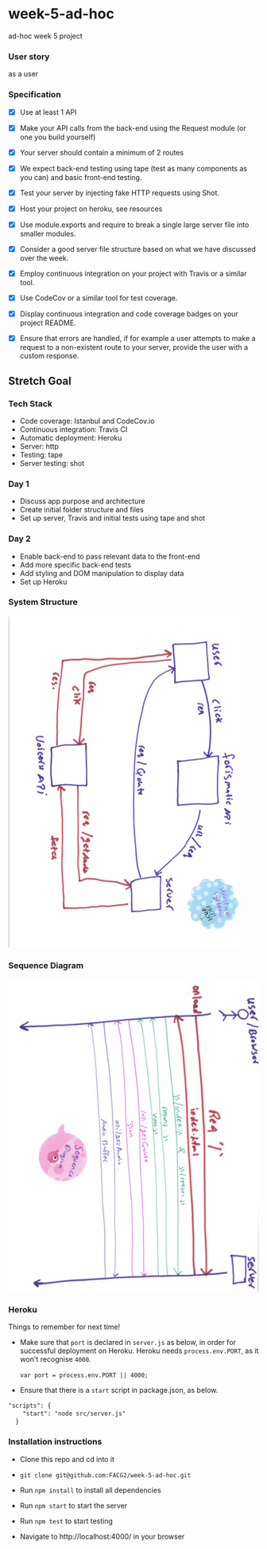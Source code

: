 # week-5-ad-hoc
ad-hoc week 5 project

### User story
as a user


### Specification

- [x] Use at least 1 API
- [x] Make your API calls from the back-end using the Request module (or one you build yourself)
- [x] Your server should contain a minimum of 2 routes
- [x] We expect back-end testing using tape (test as many components as you can) and basic front-end testing.
- [x] Test your server by injecting fake HTTP requests using Shot.
- [x] Host your project on heroku, see resources
- [x] Use module.exports and require to break a single large server file into smaller modules.
- [x] Consider a good server file structure based on what we have discussed over the week.
- [x] Employ continuous integration on your project with Travis or a similar tool.
- [x] Use CodeCov or a similar tool for test coverage.
- [x] Display continuous integration and code coverage badges on your project README.
- [x] Ensure that errors are handled, if for example a user attempts to make a request to a non-existent route to your server, provide the user with a custom response.



## Stretch Goal




### Tech Stack

- Code coverage: Istanbul and CodeCov.io
- Continuous integration: Travis CI
- Automatic deployment: Heroku
- Server: http
- Testing: tape
- Server testing: shot


### Day 1

- Discuss app purpose and architecture
- Create initial folder structure and files
- Set up server, Travis and initial tests using tape and shot

### Day 2

- Enable back-end to pass relevant data to the front-end
- Add more specific back-end tests
- Add styling and DOM manipulation to display data
- Set up Heroku

### System Structure
![pic](https://github.com/FACG2/week-5-ad-hoc/blob/master/public/img/structure.png?raw=true)

### Sequence Diagram
![pic2](https://github.com/FACG2/week-5-ad-hoc/blob/master/public/img/sequance.png?raw=true)

### Heroku

Things to remember for next time!

- Make sure that `port` is declared in `server.js` as below, in order for successful deployment on Heroku. Heroku needs `process.env.PORT`, as it won't recognise `4000`.

  `var port = process.env.PORT || 4000;`

- Ensure that there is a `start` script in package.json, as below.

```  
"scripts": {
    "start": "node src/server.js"
  }
```



### Installation instructions

 - Clone this repo and cd into it

 - `git clone git@github.com:FACG2/week-5-ad-hoc.git`

 - Run `npm install` to install all dependencies

 - Run `npm start` to start the server

 - Run `npm test` to start testing

 - Navigate to http://localhost:4000/ in your browser
